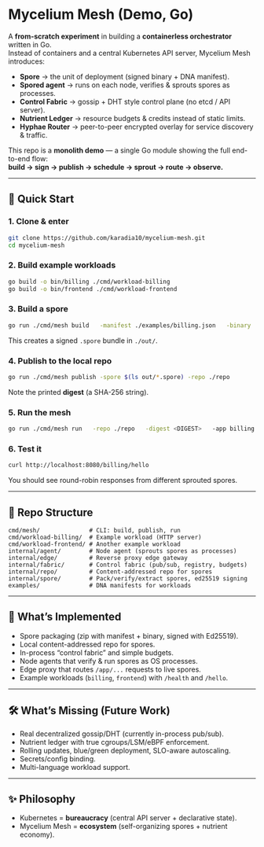 # Mycelium Mesh (Demo, Go)

A **from-scratch experiment** in building a **containerless orchestrator** written in Go.  
Instead of containers and a central Kubernetes API server, Mycelium Mesh introduces:

- **Spore** → the unit of deployment (signed binary + DNA manifest).  
- **Spored agent** → runs on each node, verifies & sprouts spores as processes.  
- **Control Fabric** → gossip + DHT style control plane (no etcd / API server).  
- **Nutrient Ledger** → resource budgets & credits instead of static limits.  
- **Hyphae Router** → peer-to-peer encrypted overlay for service discovery & traffic.  

This repo is a **monolith demo** — a single Go module showing the full end-to-end flow:  
**build → sign → publish → schedule → sprout → route → observe.**

---

## 🚀 Quick Start

### 1. Clone & enter
```bash
git clone https://github.com/karadia10/mycelium-mesh.git
cd mycelium-mesh
```

### 2. Build example workloads
```bash
go build -o bin/billing ./cmd/workload-billing
go build -o bin/frontend ./cmd/workload-frontend
```

### 3. Build a spore
```bash
go run ./cmd/mesh build   -manifest ./examples/billing.json   -binary ./bin/billing   -out ./out
```
This creates a signed `.spore` bundle in `./out/`.

### 4. Publish to the local repo
```bash
go run ./cmd/mesh publish -spore $(ls out/*.spore) -repo ./repo
```
Note the printed **digest** (a SHA-256 string).

### 5. Run the mesh
```bash
go run ./cmd/mesh run   -repo ./repo   -digest <DIGEST>   -app billing   -instances 2   -edge :8080   -nodes 3
```

### 6. Test it
```bash
curl http://localhost:8080/billing/hello
```
You should see round-robin responses from different sprouted spores.

---

## 📂 Repo Structure
```
cmd/mesh/              # CLI: build, publish, run
cmd/workload-billing/  # Example workload (HTTP server)
cmd/workload-frontend/ # Another example workload
internal/agent/        # Node agent (sprouts spores as processes)
internal/edge/         # Reverse proxy edge gateway
internal/fabric/       # Control fabric (pub/sub, registry, budgets)
internal/repo/         # Content-addressed repo for spores
internal/spore/        # Pack/verify/extract spores, ed25519 signing
examples/              # DNA manifests for workloads
```

---

## 🧩 What’s Implemented
- Spore packaging (zip with manifest + binary, signed with Ed25519).  
- Local content-addressed repo for spores.  
- In-process “control fabric” and simple budgets.  
- Node agents that verify & run spores as OS processes.  
- Edge proxy that routes `/app/...` requests to live spores.  
- Example workloads (`billing`, `frontend`) with `/health` and `/hello`.  

---

## 🛠️ What’s Missing (Future Work)
- Real decentralized gossip/DHT (currently in-process pub/sub).  
- Nutrient ledger with true cgroups/LSM/eBPF enforcement.  
- Rolling updates, blue/green deployment, SLO-aware autoscaling.  
- Secrets/config binding.  
- Multi-language workload support.  

---

## ✨ Philosophy
- Kubernetes = **bureaucracy** (central API server + declarative state).  
- Mycelium Mesh = **ecosystem** (self-organizing spores + nutrient economy).  
